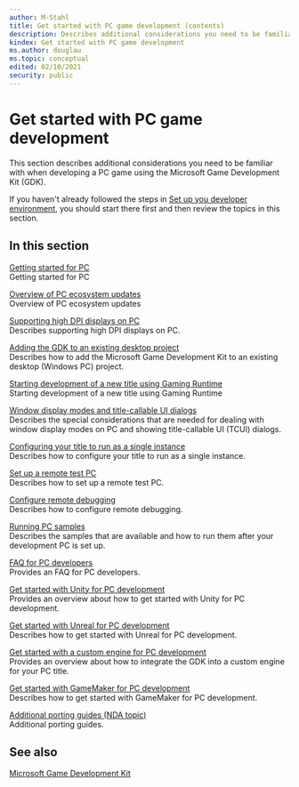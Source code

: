 ```yaml
---
author: M-Stahl
title: Get started with PC game development (contents)
description: Describes additional considerations you need to be familiar with when developing a PC game using the Microsoft Game Development Kit (GDK).
kindex: Get started with PC game development
ms.author: douglau
ms.topic: conceptual
edited: 02/10/2021
security: public
---
```


# Get started with PC game development

This section describes additional considerations you need to be familiar with when developing a PC game using the Microsoft Game Development Kit (GDK).  

If you haven't already followed the steps in [Set up you developer environment](../getstarted/dev-pc-setup.md), you should start there first and then review the topics in this section.  

## In this section  
  
[Getting started for PC](overviews/gr-getting-started.md)  
Getting started for PC  
  
[Overview of PC ecosystem updates](overviews/gr-pc-ecosystem-updates.md)  
Overview of PC ecosystem updates  
  
[Supporting high DPI displays on PC](overviews/gr-best-practices-for-high-dpi-displays.md)  
Describes supporting high DPI displays on PC.  
  
[Adding the GDK to an existing desktop project](test-your-installation/gr-add-to-existing-project.md)  
Describes how to add the Microsoft Game Development Kit to an existing desktop (Windows PC) project.  
  
[Starting development of a new title using Gaming Runtime](overviews/gr-developing-new-titles-on-gamecore.md)  
Starting development of a new title using Gaming Runtime  
  
[Window display modes and title-callable UI dialogs](overviews/window-display-modes-and-tcui.md)  
Describes the special considerations that are needed for dealing with window display modes on PC and showing title-callable UI (TCUI) dialogs.  
  
[Configuring your title to run as a single instance](overviews/single-instance-application.md)  
Describes how to configure your title to run as a single instance.  
  
[Set up a remote test PC](config-test-pc-software/gr-configure-test-pc.md)  
Describes how to set up a remote test PC.  
  
[Configure remote debugging](config-test-pc-software/gr-debugging-with-vs-remote.md)  
Describes how to configure remote debugging.  
  
[Running PC samples](running-samples/running-samples-pc.md)  
Describes the samples that are available and how to run them after your development PC is set up.  
  
[FAQ for PC developers](pc-dev-system/gr-pc-faq.md)  
Provides an FAQ for PC developers.  
  
[Get started with Unity for PC development](get-started-with-unity-pc/gc-get-started-with-unity-pc-toc.md)  
Provides an overview about how to get started with Unity for PC development.  
  
[Get started with Unreal for PC development](get-started-with-unreal-pc/gc-get-started-with-unreal-pc.md)  
Describes how to get started with Unreal for PC development.  
  
[Get started with a custom engine for PC development](get-started-with-custom-engine/gc-get-started-with-custom-engine-pc-toc.md)  
Provides an overview about how to integrate the GDK into a custom engine for your PC title.  
  
[Get started with GameMaker for PC development](get-started-with-gamemaker/gc-get-started-with-gamemaker.md)  
Describes how to get started with GameMaker for PC development.  
  
[Additional porting guides (NDA topic)](../steam-porting-guide/additional-porting-guides.md)  
Additional porting guides.  
  
  

## See also  
[Microsoft Game Development Kit](../GDKIntroduction.md)  